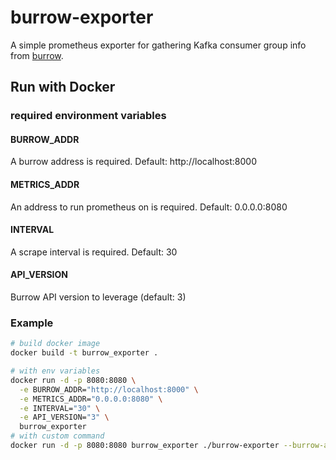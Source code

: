 # burrow-exporter

A simple prometheus exporter for gathering Kafka consumer group info
from [burrow](https://github.com/linkedin/Burrow).


## Run with Docker

### required environment variables
#### BURROW_ADDR
A burrow address is required. Default: http://localhost:8000
#### METRICS_ADDR
An address to run prometheus on is required. Default: 0.0.0.0:8080
#### INTERVAL
A scrape interval is required. Default: 30

#### API_VERSION
Burrow API version to leverage (default: 3)

### Example

```sh
# build docker image
docker build -t burrow_exporter .

# with env variables
docker run -d -p 8080:8080 \
  -e BURROW_ADDR="http://localhost:8000" \
  -e METRICS_ADDR="0.0.0.0:8080" \
  -e INTERVAL="30" \
  -e API_VERSION="3" \
  burrow_exporter
# with custom command
docker run -d -p 8080:8080 burrow_exporter ./burrow-exporter --burrow-addr http://localhost:8000 --metrics-addr 0.0.0.0:8080 --interval 30 --api-version 2

```
